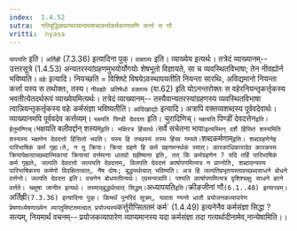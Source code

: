 ```yaml
---
index:  1.4.52
sutra:  गतिबुद्धिकप्रत्यवसानाथशब्दकर्माकर्मकाणामणि कर्त्ता स णौ
vritti:  nyasa
---
```


`यापयति` इति। `अर्तिह्री` (7.3.36) इत्यादिना पुक्।
`वक्तव्यः` इति। व्याख्येय इत्यर्थः। तत्रेदं व्याख्यानम्-- उत्तरसूत्रे (1.4.53) अन्यतरस्यांग्रहणमुभयोर्योगयोः शेषभूतो विज्ञायते, सा च व्यवस्थितविभाषा; तेन नीवह्योर्न भविष्यति।
`वहेः` इत्यादि। नियच्छति = विशिष्टे विषयेऽवस्थापयतीति नियन्ता सारथिः, अविद्यमानो नियन्ता कर्त्ता यस्य स तथोक्तः, तस्य। `नीवह्योः प्रतिषेधो वक्तव्यः` (वा.62) इति योऽनन्तरोक्तः स वहेरनियन्तृकर्त्तृकस्य भवतीत्येतदर्थरूपं व्याख्येयमित्यर्थः। तत्रेदं व्याख्यानम्-- तस्यैवान्यतरस्यांग्रहणस्य व्यवस्थितविभाषा त्वान्नियन्तृकर्त्तृकस्य वहेः कर्मसंज्ञा भविष्यतीति।
`आदिखाद्योः` इत्यादि। अत्रापि वक्तव्यशब्दस्य पूर्ववदेवार्थः। व्याख्यानमपि पूर्ववदेव कर्त्तव्यम्। `भक्ष्यति पिण्डी देवदत्तः` इति। चुरादिणिच्। `भक्षयति` पिण्डीं देवदत्तेन` इति। हेतुमण्णिच्। `भक्षयति बलीवर्द्दान् शस्यम्` इति। भक्षिरत्र हिंसार्थः। `सर्वे सचेतना भावाः` इत्यस्मिन् दर्शे हिंसितं शस्यमिति शस्यस्य भक्षणेन देवदत्तो हिंसितो भवति। यस्य हि तच्छस्यं तस्य हिंसा गम्यते।
`शब्दकर्मणाम्` इति। शब्दग्रहणेनेह पारिभाषिकं कर्म गृह्य।ते, न तु क्रिया। क्रिया ग्रहणे हि कर्म ग्रहणमनर्थकं स्यात्। कारकाधिकारादेव कारकस्य क्रियापेक्षत्वाच्छब्दात्मिकायां क्रियायां वर्त्तमाना धातवो ग्रहीष्यन्त इति, तत् किं कर्मग्रहणेन ? यदि तर्हि पारिभाषिकं कर्म गृह्यते, जल्पति देवदत्तो जल्पयति देवदत्तम्, विलपति देवदत्तं कार्षापणमित्यत्र न प्राप्नोति, शब्दादन्यस्य पारिभाषिकस्य कर्मणो विवक्षितत्वात्, नैष दोषः; बुद्ध्यर्थत्वात् भविष्यति। अत्र हि जल्पतिप्रभृतयस्तावच्छब्दसाधने बोधने वर्त्तन्ते। जल्पति देवदत्त इति। वचनेन बोधयतीत्यर्थः। एवमन्यत्रापि। पश्यति कार्षापणमित्यत्र दृशिश्चक्षुः साधने ज्ञाने वर्त्तते। चक्षुषा जानीत इत्यर्थः। तस्माद्बुद्धर्थत्वात् सिद्धम्। `अध्यापयति` इति। `क्रीङजीनां णौ` (6.1..48) इत्यात्त्वम्। `अर्तिह्री` (7.3.36) इत्यादिना पुक्। किमर्थं पुनरिदं सूत्रम्, यावता ण्यन्ते धातौ प्रयोजनकव्यापारेण प्रेषणाध्येषणाख्येन व्याप्तुमिष्टतमत्वात् प्रयोज्यस्य `कर्त्तुरीप्सिततमं कर्म` (1.4.49) इत्यनेनैव कर्मसंज्ञा सिद्धा ? सत्यम्, नियमार्थं वचनम्-- प्रयोजकव्यापारेण व्याप्यमानस्य यदा कर्मसंज्ञा तदा गत्यर्थादीनामेव,नान्येषामिति।।

